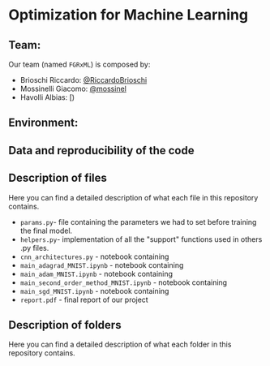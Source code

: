 # Optimization for Machine Learning

## Team:
Our team (named `FGRxML`) is composed by:  
- Brioschi Riccardo: [@RiccardoBrioschi](https://github.com/RiccardoBrioschi)  
- Mossinelli Giacomo: [@mossinel](https://github.com/mossinel)  
- Havolli Albias: [)  

## Environment:


## Data and reproducibility of the code

## Description of files
Here you can find a detailed description of what each file in this repository contains.
- `params.py`- file containing the parameters we had to set before training the final model.
- `helpers.py`- implementation of all the "support" functions used in others .py files.
- `cnn_architectures.py` -   notebook containing
- `main_adagrad_MNIST.ipynb` -  notebook containing
- `main_adam_MNIST.ipynb` -  notebook containing
- `main_second_order_method_MNIST.ipynb` -  notebook containing
- `main_sgd_MNIST.ipynb` -   notebook containing
- `report.pdf` - final report of our project

## Description of folders
Here you can find a detailed description of what each folder in this repository contains.





